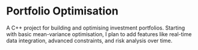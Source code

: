 # Portfolio Optimisation
A C++ project for building and optimising investment portfolios. Starting with basic mean-variance optimisation, I plan to add features like real-time data integration, advanced constraints, and risk analysis over time.
